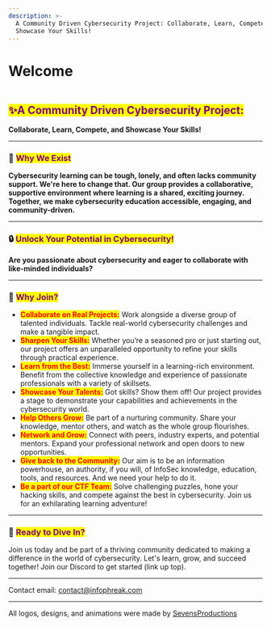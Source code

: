 ```yaml
---
description: >-
  A Community Driven Cybersecurity Project: Collaborate, Learn, Compete, and
  Showcase Your Skills!
---
```


# Welcome

<figure><img src="broken-reference" alt=""><figcaption></figcaption></figure>

## <mark style="color:purple;">✨A Community Driven Cybersecurity Project:</mark>

**Collaborate, Learn, Compete, and Showcase Your Skills!**

***

### 🫵  <mark style="color:purple;">Why We Exist</mark>

**Cybersecurity learning can be tough, lonely, and often lacks community support. We're here to change that. Our group provides a collaborative, supportive environment where learning is a shared, exciting journey. Together, we make cybersecurity education accessible, engaging, and community-driven.**

***

### 🔒  <mark style="color:purple;">**Unlock Your Potential in Cybersecurity!**</mark>

**Are you passionate about cybersecurity and eager to collaborate with like-minded individuals?**&#x20;

***

### 🌟  <mark style="color:purple;">**Why Join?**</mark>

* <mark style="color:red;">**Collaborate on Real Projects:**</mark> Work alongside a diverse group of talented individuals. Tackle real-world cybersecurity challenges and make a tangible impact.
* <mark style="color:red;">**Sharpen Your Skills:**</mark> Whether you’re a seasoned pro or just starting out, our project offers an unparalleled opportunity to refine your skills through practical experience.
* <mark style="color:red;">**Learn from the Best:**</mark> Immerse yourself in a learning-rich environment. Benefit from the collective knowledge and experience of passionate professionals with a variety of skillsets.
* <mark style="color:red;">**Showcase Your Talents:**</mark> Got skills? Show them off! Our project provides a stage to demonstrate your capabilities and achievements in the cybersecurity world.
* <mark style="color:red;">**Help Others Grow:**</mark> Be part of a nurturing community. Share your knowledge, mentor others, and watch as the whole group flourishes.
* <mark style="color:red;">**Network and Grow:**</mark> Connect with peers, industry experts, and potential mentors. Expand your professional network and open doors to new opportunities.
* <mark style="color:red;">**Give back to the Community:**</mark> Our aim is to be an information powerhouse, an authority, if you will,  of InfoSec knowledge, education, tools, and resources. And we need your help to do it.&#x20;
* <mark style="color:red;">**Be a part of our CTF Team:**</mark> Solve challenging puzzles, hone your hacking skills, and compete against the best in cybersecurity. Join us for an exhilarating learning adventure!&#x20;

***

### 🚀  <mark style="color:purple;">**Ready to Dive In?**</mark>

Join us today and be part of a thriving community dedicated to making a difference in the world of cybersecurity. Let's learn, grow, and succeed together! Join our Discord to get started (link up top).

***

Contact email: contact@infophreak.com

***

All logos, designs, and animations were made by [SevensProductions](https://sevensproductions.com/)
